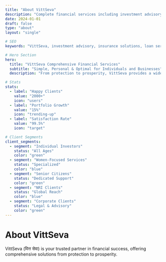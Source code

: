 ```yaml
---
title: "About VittSeva"
description: "Complete financial services including investment advisory, insurance solutions, loan assistance, and tax planning. Simple, Personal & Optimal financial solutions for individuals and businesses."
date: 2024-01-01
draft: false
type: "about"
layout: "single"

# SEO
keywords: "VittSeva, investment advisory, insurance solutions, loan services, tax planning, wealth management, NRI services, financial planning"

# Hero Section
hero:
  title: "VittSeva Comprehensive Financial Services"
  subtitle: "Simple, Personal & Optimal for Individuals and Businesses"
  description: "From protection to prosperity, VittSeva provides a wide range of financial solutions tailored to your specific needs and budget. Our experienced team is committed to making financial decisions easy and optimized for our customers."

# Stats
stats:
  - label: "Happy Clients"
    value: "2000+"
    icon: "users"
  - label: "Portfolio Growth" 
    value: "15%"
    icon: "trending-up"
  - label: "Satisfaction Rate"
    value: "99.5%"
    icon: "target"

# Client Segments
client_segments:
  - segment: "Individual Investors"
    status: "All Ages"
    color: "green"
  - segment: "Women-Focused Services"
    status: "Specialized"
    color: "blue"
  - segment: "Senior Citizens"
    status: "Dedicated Support"
    color: "green"
  - segment: "NRI Clients"
    status: "Global Reach"
    color: "blue"
  - segment: "Corporate Clients"
    status: "Legal & Advisory"
    color: "green"
---
```


# About VittSeva

VittSeva (वित्त सेवा) is your trusted partner in financial success, offering comprehensive solutions from protection to prosperity.